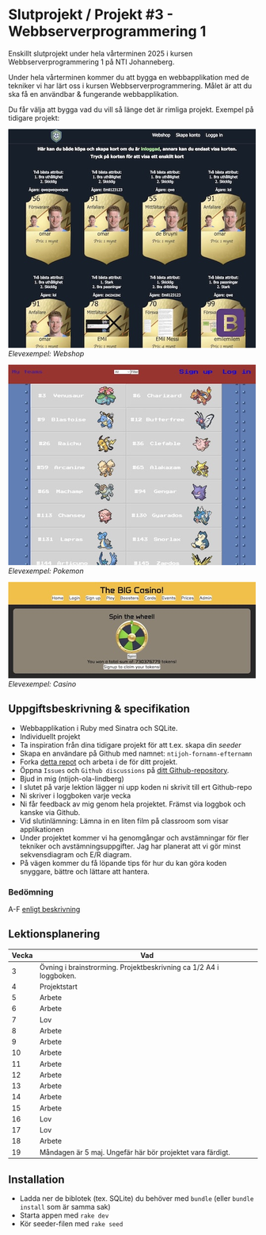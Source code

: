 # Slutprojekt / Projekt #3 - Webbserverprogrammering 1
Enskillt slutprojekt under hela vårterminen 2025 i kursen Webbserverprogrammering 1 på NTI Johanneberg.

Under hela vårterminen kommer du att bygga en webbapplikation med de tekniker vi har lärt oss i kursen Webbserverprogrammering. Målet är att du ska få en användbar & fungerande webbapplikation.

Du får välja att bygga vad du vill så länge det är rimliga projekt. Exempel på tidigare projekt:

![Webshop](docs/img/OmrFifa.jpg)  
*Elevexempel: Webshop*

![Pokemon](docs/img/LBFPokemon.jpg)  
*Elevexempel: Pokemon*

![Casino](docs/img/CasinoArkBra.jpg)  
*Elevexempel: Casino*

## Uppgiftsbeskrivning & specifikation
- Webbapplikation i Ruby med Sinatra och SQLite. 
- Individuellt projekt
- Ta inspiration från dina tidigare projekt för att t.ex. skapa din _seeder_
- Skapa en användare på Github med namnet: `ntijoh-fornamn-efternamn`
- Forka [detta repot](https://github.com/ntijoh-ola-lindberg/wsp1-projekt3) och arbeta i de för ditt projekt.
- Öppna `Issues` och `Github discussions` på [ditt Github-repository](https://docs.github.com/en/repositories/managing-your-repositorys-settings-and-features/enabling-features-for-your-repository).
- Bjud in mig (ntijoh-ola-lindberg)
- I slutet på varje lektion lägger ni upp koden ni skrivit till ert Github-repo
- Ni skriver i loggboken varje vecka
- Ni får feedback av mig genom hela projektet. Främst via loggbok och kanske via Github.
- Vid slutinlämning: Lämna in en liten film på classroom som visar applikationen
- Under projektet kommer vi ha genomgångar och avstämningar för fler tekniker och avstämningsuppgifter. Jag har planerat att vi gör minst sekvensdiagram och E/R diagram.
- På vägen kommer du få löpande tips för hur du kan göra koden snyggare, bättre och lättare att hantera.

### Bedömning

A-F [enligt beskrivning](https://github.com/ntijoh/WTF24/blob/main/Bed%C3%B6mning%20Webbserver%201.md)

## Lektionsplanering

| Vecka 	| Vad                                    	    |
|-------	|---------------------------------------------|
| 3     	| Övning i brainstrorming. Projektbeskrivning ca 1/2 A4 i loggboken.              |
| 4     	| Projektstart     |
| 5     	| Arbete                                 	    |
| 6   	  | Arbete                              	      |
| 7     	| Lov                                 	      |
| 8     	| Arbete                                 	    |
| 9     	| Arbete                                 	    |
| 10     	| Arbete                                 	    |
| 11     	| Arbete                                 	    |
| 12     	| Arbete                                 	    |
| 13     	| Arbete                                 	    |
| 14    	| Arbete                                 	    |
| 15     	| Arbete                                 	    |
| 16     	| Lov                                 	      |
| 17     	| Lov                                 	      |
| 18    	| Arbete                                      |
| 19      | Måndagen är 5 maj. Ungefär här bör projektet vara färdigt. |

## Installation

- Ladda ner de biblotek (tex. SQLite) du behöver med `bundle` (eller `bundle install` som är samma sak)
- Starta appen med `rake dev`
- Kör seeder-filen med `rake seed`
